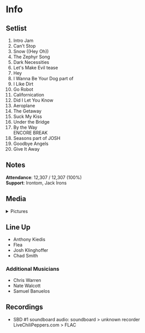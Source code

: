 # Info

## Setlist

1. Intro Jam
2. Can't Stop
3. Snow ((Hey Oh))
4. The Zephyr Song
5. Dark Necessities
6. Let's Make Evil tease
7. Hey
8. I Wanna Be Your Dog part of
9. I Like Dirt
10. Go Robot
11. Californication
12. Did I Let You Know
13. Aeroplane
14. The Getaway
15. Suck My Kiss
16. Under the Bridge
17. By the Way
<br> ENCORE BREAK
18. Seasons part of JOSH
19. Goodbye Angels
20. Give It Away

## Notes

**Attendance**: 12,307 / 12,307 (100%)
<br>
**Support**: Irontom, Jack Irons

## Media 

<details>
  <summary>Pictures</summary>
  <!--<img alt="Setlist" title="Setlist" src="_.jpg" height="200" />
  <img alt="Clipping" title="Clipping" src="_.jpg" height="200" />
  <img alt="Flyer" title="Flyer" src="_.jpg" height="200" />-->
</details>

## Line Up

* Anthony Kiedis
* Flea
* Josh Klinghoffer
* Chad Smith

### Additional Musicians

* Chris Warren  
* Nate Walcott  
* Samuel Banuelos

## Recordings

* SBD #1 soundboard audio: soundboard > unknown recorder LiveChiliPeppers.com > FLAC

